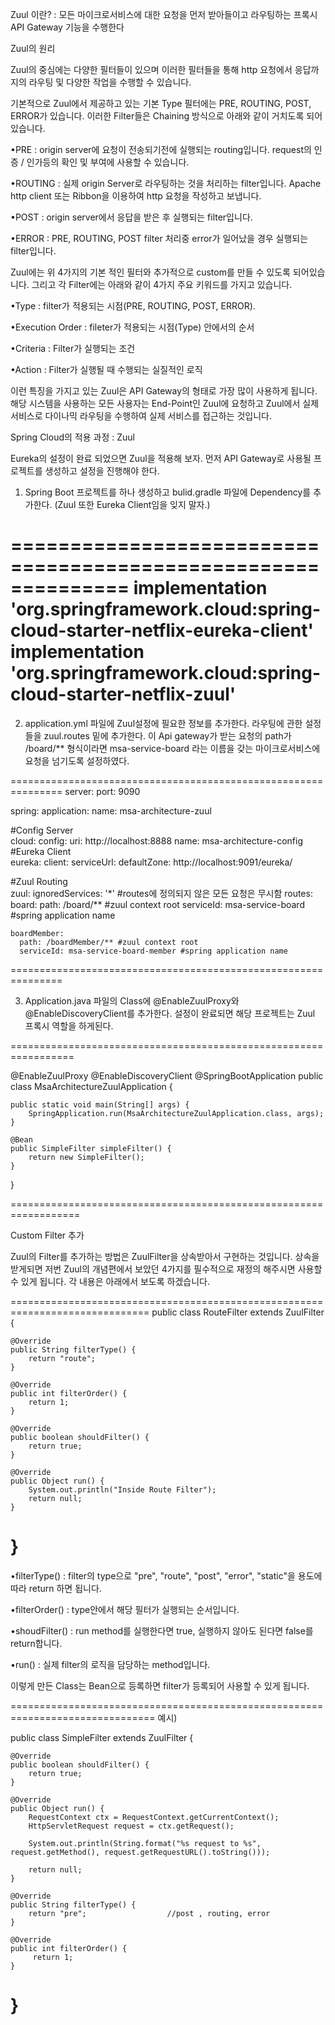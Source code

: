 Zuul 이란?
  : 모든 마이크로서비스에 대한 요청을 먼저 받아들이고 라우팅하는 프록시 API Gateway 기능을 수행한다

Zuul의 원리

Zuul의 중심에는 다양한 필터들이 있으며 이러한 필터들을 통해 http 요청에서 응답까지의 라우팅 및 다양한 작업을 수행할 수 있습니다.

기본적으로 Zuul에서 제공하고 있는 기본 Type 필터에는 PRE, ROUTING, POST, ERROR가 있습니다. 이러한 Filter들은 Chaining 방식으로 아래와 같이 거치도록 되어있습니다.


•PRE : origin server에 요청이 전송되기전에 실행되는 routing입니다. request의 인증 / 인가등의 확인 및 부여에 사용할 수 있습니다.

•ROUTING : 실제 origin Server로 라우팅하는 것을 처리하는 filter입니다. Apache http client 또는 Ribbon을 이용하여 http 요청을 작성하고 보냅니다.

•POST : origin server에서 응답을 받은 후 실행되는 filter입니다.

•ERROR : PRE, ROUTING, POST filter 처리중 error가 일어났을 경우 실행되는 filter입니다.


Zuul에는 위 4가지의 기본 적인 필터와 추가적으로 custom를 만들 수 있도록 되어있습니다. 그리고 각 Filter에는 아래와 같이 4가지 주요 키워드를 가지고 있습니다.

•Type : filter가 적용되는 시점(PRE, ROUTING, POST, ERROR).

•Execution Order : fileter가 적용되는 시점(Type) 안에서의 순서

•Criteria : Filter가 실행되는 조건

•Action : Filter가 실행될 때 수행되는 실질적인 로직


이런 특징을 가지고 있는 Zuul은 API Gateway의 형태로 가장 많이 사용하게 됩니다. 해당 시스템을 사용하는 모든 사용자는 End-Point인 Zuul에 요청하고 Zuul에서 실제 서비스로 다이나믹 라우팅을 수행하여 실제 서비스를 접근하는 것입니다. 



Spring Cloud의 적용 과정 : Zuul


Eureka의 설정이 완료 되었으면 Zuul을 적용해 보자. 먼저 API Gateway로 사용될 프로젝트를 생성하고 설정을 진행해야 한다.

1. Spring Boot 프로젝트를 하나 생성하고 bulid.gradle 파일에 Dependency를 추가한다. (Zuul 또한 Eureka Client임을 잊지 말자.)

==============================================================
implementation 'org.springframework.cloud:spring-cloud-starter-netflix-eureka-client'
implementation 'org.springframework.cloud:spring-cloud-starter-netflix-zuul'
==============================================================

2. application.yml 파일에 Zuul설정에 필요한 정보를 추가한다.  라우팅에 관한 설정들을 zuul.routes 밑에 추가한다. 이 Api gateway가 받는 요청의 path가 /board/** 형식이라면 msa-service-board  라는 이름을 갖는 마이크로서비스에 요청을 넘기도록 설정하였다.

===============================================================
server:
  port: 9090
    
spring:
  application:
    name: msa-architecture-zuul

#Config Server      
  cloud:
    config:
      uri: http://localhost:8888 
      name: msa-architecture-config
#Eureka Client   
eureka:
  client:
    serviceUrl:
      defaultZone: http://localhost:9091/eureka/
      
#Zuul Routing    
zuul:
  ignoredServices: '*'  #routes에 정의되지 않은 모든 요청은 무시함
  routes:
    board:
      path: /board/** #zuul context root
      serviceId: msa-service-board #spring application name
    
    boardMember:
      path: /boardMember/** #zuul context root
      serviceId: msa-service-board-member #spring application name
      
===============================================================



3. Application.java 파일의 Class에 @EnableZuulProxy와 @EnableDiscoveryClient를 추가한다. 설정이 완료되면 해당 프로젝트는 Zuul 프록시 역할을 하게된다.


=================================================================

@EnableZuulProxy
@EnableDiscoveryClient
@SpringBootApplication
public class MsaArchitectureZuulApplication {

	public static void main(String[] args) {
		SpringApplication.run(MsaArchitectureZuulApplication.class, args);
	}
	
	@Bean
	public SimpleFilter simpleFilter() {
		return new SimpleFilter();
	}
}

==================================================================

Custom Filter 추가

Zuul의 Filter를 추가하는 방법은 ZuulFilter을 상속받아서 구현하는 것입니다. 상속을 받게되면 저번 Zuul의 개념편에서 보았던 4가지를 필수적으로 재정의 해주시면 사용할 수 있게 됩니다. 각 내용은 아래에서 보도록 하겠습니다.

==============================================================================
public class RouteFilter extends ZuulFilter {

    @Override
    public String filterType() {
        return "route";
    }

    @Override
    public int filterOrder() {
        return 1;
    }

    @Override
    public boolean shouldFilter() {
        return true;
    }

    @Override
    public Object run() {
        System.out.println("Inside Route Filter");
        return null;
    }
}
===========================================================================

•filterType() : filter의 type으로 "pre", "route", "post", "error", "static"을 용도에 따라 return 하면 됩니다.

•filterOrder() : type안에서 해당 필터가 실행되는 순서입니다.

•shoudFilter() : run method를 실행한다면 true, 실행하지 않아도 된다면 false를 return합니다.

•run() : 실제 filter의 로직을 담당하는 method입니다.

이렇게 만든 Class는 Bean으로 등록하면 filter가 등록되어 사용할 수 있게 됩니다.



===============================================================================
예시)

public class SimpleFilter extends ZuulFilter {

	@Override
	public boolean shouldFilter() {
		return true;
	}

	@Override
	public Object run() {
	    RequestContext ctx = RequestContext.getCurrentContext();
	    HttpServletRequest request = ctx.getRequest();

	    System.out.println(String.format("%s request to %s", request.getMethod(), request.getRequestURL().toString()));

	    return null;
	}

	@Override
	public String filterType() {
		return "pre";                  //post , routing, error
	}

	@Override
	public int filterOrder() {
		 return 1;
	}
}
===================================================================================
